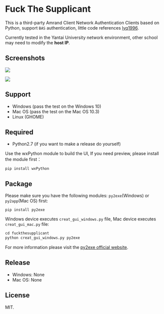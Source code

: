 # Fuck The Supplicant

This is a third-party Amrand Client Network Authentication Clients based on Python, support `BAS` authentication, little code references [lyq1996](https://github.com/lyq1996/).

Currently tested in the Yantai University network environment, other school may need to modify the **host IP**.

  

## Screenshots

![](https://cdn.mayuko.cn/blog/20180413210739.png)

![](https://cdn.mayuko.cn/blog/20180413210957.png)



## Support

- Windows (pass the test on the Windows 10)
- Mac OS (pass the test on the Mac OS 10.3)
- Linux (GHOME)


  


## Required

- Python2.7 (if you want to make a release do  yourself)


Use the wxPython module to build the UI, If you need preview, please install the module first：

```shell 
pip install wxPython
```

  


## Package

Please make sure you have the following modules: `py2exe`(Windows) or `py2app`(Mac OS) first:

```shell
pip install py2exe
```

Windows device executes `creat_gui_windows.py` file, Mac device executes `creat_gui_mac.py` file:

```python
cd fuckthesupplicant
python creat_gui_windows.py py2exe
```

For more information please visit the [py2exe official website](http://www.py2exe.org/).



## Release

- Windows: None
- Mac OS: None

  

## License

MIT.